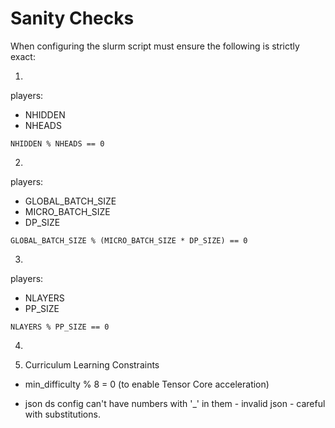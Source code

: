 # Sanity Checks

When configuring the slurm script must ensure the following is strictly exact:


1.

players:
- NHIDDEN
- NHEADS

```
NHIDDEN % NHEADS == 0
```

2.

players:
- GLOBAL_BATCH_SIZE
- MICRO_BATCH_SIZE
- DP_SIZE

```
GLOBAL_BATCH_SIZE % (MICRO_BATCH_SIZE * DP_SIZE) == 0
```

3.

players:
- NLAYERS
- PP_SIZE

```
NLAYERS % PP_SIZE == 0
```

4.




5. Curriculum Learning Constraints

- min_difficulty % 8 = 0 (to enable Tensor Core acceleration)

- json ds config can't have numbers with '_' in them - invalid json - careful with substitutions.
